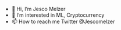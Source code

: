 - 👋 Hi, I’m Jesco Melzer
- 👀 I’m interested in ML, Cryptocurrency
- 📫 How to reach me Twitter @Jescomelzer
